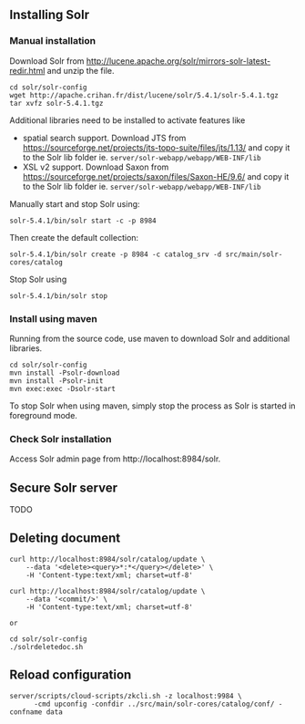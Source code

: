 ## Installing Solr

### Manual installation

Download Solr from http://lucene.apache.org/solr/mirrors-solr-latest-redir.html
and unzip the file.

```
cd solr/solr-config
wget http://apache.crihan.fr/dist/lucene/solr/5.4.1/solr-5.4.1.tgz
tar xvfz solr-5.4.1.tgz
```

Additional libraries need to be installed to activate features like
* spatial search support. Download JTS from https://sourceforge.net/projects/jts-topo-suite/files/jts/1.13/
  and copy it to the Solr lib folder ie. ``server/solr-webapp/webapp/WEB-INF/lib``
* XSL v2 support. Download Saxon from https://sourceforge.net/projects/saxon/files/Saxon-HE/9.6/
  and copy it to the Solr lib folder ie. ``server/solr-webapp/webapp/WEB-INF/lib``


Manually start and stop Solr using:

```
solr-5.4.1/bin/solr start -c -p 8984
```

Then create the default collection:

```
solr-5.4.1/bin/solr create -p 8984 -c catalog_srv -d src/main/solr-cores/catalog
```

Stop Solr using

```
solr-5.4.1/bin/solr stop
```


### Install using maven

Running from the source code, use maven to download Solr and additional libraries.
```
cd solr/solr-config
mvn install -Psolr-download
mvn install -Psolr-init
mvn exec:exec -Dsolr-start
```

To stop Solr when using maven, simply stop the process as Solr is started in
foreground mode.


### Check Solr installation

Access Solr admin page from http://localhost:8984/solr.


## Secure Solr server

TODO

## Deleting document

```
curl http://localhost:8984/solr/catalog/update \
    --data '<delete><query>*:*</query></delete>' \
    -H 'Content-type:text/xml; charset=utf-8'
    
curl http://localhost:8984/solr/catalog/update \
    --data '<commit/>' \
    -H 'Content-type:text/xml; charset=utf-8'

or

cd solr/solr-config
./solrdeletedoc.sh
```


## Reload configuration 

```
server/scripts/cloud-scripts/zkcli.sh -z localhost:9984 \
      -cmd upconfig -confdir ../src/main/solr-cores/catalog/conf/ -confname data
```
